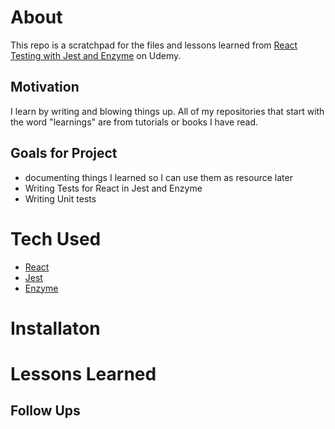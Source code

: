 # About

This repo is a scratchpad for the files and lessons learned from [React Testing with Jest and Enzyme](https://www.udemy.com/course/react-testing-with-jest-and-enzymes) on Udemy.

## Motivation

I learn by writing and blowing things up. All of my repositories that start with the word "learnings" are from tutorials or books I have read.

## Goals for Project

-   documenting things I learned so I can use them as resource later
-   Writing Tests for React in Jest and Enzyme
-   Writing Unit tests

# Tech Used

-   [React](https://reactjs.org/)
-   [Jest](https://jestjs.io/)
-   [Enzyme](https://github.com/enzymejs/enzyme)

# Installaton

# Lessons Learned

## Follow Ups

